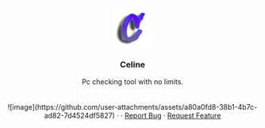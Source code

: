 
<a id="readme-top"></a>

<!-- PROJECT LOGO -->
<br />
<div align="center">
  <a href="https://github.com/playboifusi/Celine">
    <img src="Images/Untitled.png" alt="Logo" width="80" height="80">
  </a>

<h3 align="center">Celine</h3>

  <p align="center">
    Pc checking tool with no limits.
    <br />
    <br />
    <br />
    ![image](https://github.com/user-attachments/assets/a80a0fd8-38b1-4b7c-ad82-7d4524df5827)
    ·  
    ·
    <a href="https://github.com/playboifusi/Celine/issues/new?labels=bug&template=bug-report---.md">Report Bug</a>
    ·
    <a href="https://github.com/playboifusi/Celine/issues/new?labels=enhancement&template=feature-request---.md">Request Feature</a>
  </p>
</div>




<!-- MARKDOWN LINKS & IMAGES -->
<!-- https://www.markdownguide.org/basic-syntax/#reference-style-links -->
[contributors-shield]: https://img.shields.io/github/contributors/playboifusi/Celine.svg?style=for-the-badge
[contributors-url]: https://github.com/playboifusi/Celine/graphs/contributors
[forks-shield]: https://img.shields.io/github/forks/playboifusi/Celine.svg?style=for-the-badge
[forks-url]: https://github.com/playboifusi/Celine/network/members
[stars-shield]: https://img.shields.io/github/stars/playboifusi/Celine.svg?style=for-the-badge
[stars-url]: https://github.com/playboifusi/Celine/stargazers
[issues-shield]: https://img.shields.io/github/issues/playboifusi/Celine.svg?style=for-the-badge
[issues-url]: https://github.com/playboifusi/Celine/issues
[license-shield]: https://img.shields.io/github/license/playboifusi/Celine.svg?style=for-the-badge
[license-url]: https://github.com/playboifusi/Celine/blob/master/LICENSE.txt
[linkedin-shield]: https://img.shields.io/badge/-LinkedIn-black.svg?style=for-the-badge&logo=linkedin&colorB=555
[linkedin-url]: https://linkedin.com/in/linkedin_username
[product-screenshot]: images/screenshot.png
[Next.js]: https://img.shields.io/badge/next.js-000000?style=for-the-badge&logo=nextdotjs&logoColor=white
[Next-url]: https://nextjs.org/
[React.js]: https://img.shields.io/badge/React-20232A?style=for-the-badge&logo=react&logoColor=61DAFB
[React-url]: https://reactjs.org/
[Vue.js]: https://img.shields.io/badge/Vue.js-35495E?style=for-the-badge&logo=vuedotjs&logoColor=4FC08D
[Vue-url]: https://vuejs.org/
[Angular.io]: https://img.shields.io/badge/Angular-DD0031?style=for-the-badge&logo=angular&logoColor=white
[Angular-url]: https://angular.io/
[Svelte.dev]: https://img.shields.io/badge/Svelte-4A4A55?style=for-the-badge&logo=svelte&logoColor=FF3E00
[Svelte-url]: https://svelte.dev/
[Laravel.com]: https://img.shields.io/badge/Laravel-FF2D20?style=for-the-badge&logo=laravel&logoColor=white
[Laravel-url]: https://laravel.com
[Bootstrap.com]: https://img.shields.io/badge/Bootstrap-563D7C?style=for-the-badge&logo=bootstrap&logoColor=white
[Bootstrap-url]: https://getbootstrap.com
[JQuery.com]: https://img.shields.io/badge/jQuery-0769AD?style=for-the-badge&logo=jquery&logoColor=white
[JQuery-url]: https://jquery.com 

